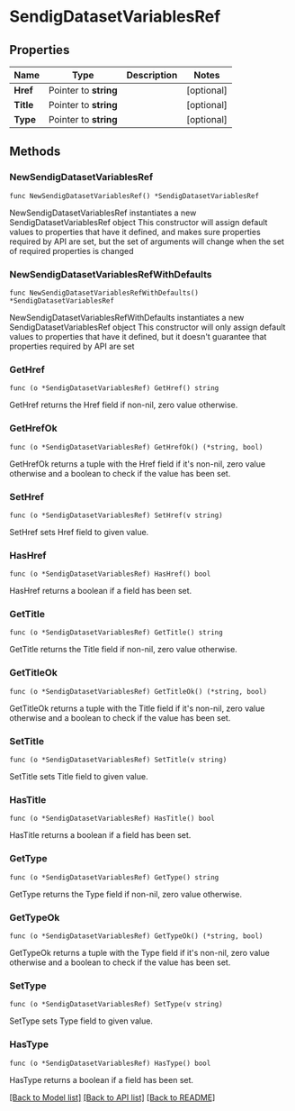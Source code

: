 # SendigDatasetVariablesRef

## Properties

Name | Type | Description | Notes
------------ | ------------- | ------------- | -------------
**Href** | Pointer to **string** |  | [optional] 
**Title** | Pointer to **string** |  | [optional] 
**Type** | Pointer to **string** |  | [optional] 

## Methods

### NewSendigDatasetVariablesRef

`func NewSendigDatasetVariablesRef() *SendigDatasetVariablesRef`

NewSendigDatasetVariablesRef instantiates a new SendigDatasetVariablesRef object
This constructor will assign default values to properties that have it defined,
and makes sure properties required by API are set, but the set of arguments
will change when the set of required properties is changed

### NewSendigDatasetVariablesRefWithDefaults

`func NewSendigDatasetVariablesRefWithDefaults() *SendigDatasetVariablesRef`

NewSendigDatasetVariablesRefWithDefaults instantiates a new SendigDatasetVariablesRef object
This constructor will only assign default values to properties that have it defined,
but it doesn't guarantee that properties required by API are set

### GetHref

`func (o *SendigDatasetVariablesRef) GetHref() string`

GetHref returns the Href field if non-nil, zero value otherwise.

### GetHrefOk

`func (o *SendigDatasetVariablesRef) GetHrefOk() (*string, bool)`

GetHrefOk returns a tuple with the Href field if it's non-nil, zero value otherwise
and a boolean to check if the value has been set.

### SetHref

`func (o *SendigDatasetVariablesRef) SetHref(v string)`

SetHref sets Href field to given value.

### HasHref

`func (o *SendigDatasetVariablesRef) HasHref() bool`

HasHref returns a boolean if a field has been set.

### GetTitle

`func (o *SendigDatasetVariablesRef) GetTitle() string`

GetTitle returns the Title field if non-nil, zero value otherwise.

### GetTitleOk

`func (o *SendigDatasetVariablesRef) GetTitleOk() (*string, bool)`

GetTitleOk returns a tuple with the Title field if it's non-nil, zero value otherwise
and a boolean to check if the value has been set.

### SetTitle

`func (o *SendigDatasetVariablesRef) SetTitle(v string)`

SetTitle sets Title field to given value.

### HasTitle

`func (o *SendigDatasetVariablesRef) HasTitle() bool`

HasTitle returns a boolean if a field has been set.

### GetType

`func (o *SendigDatasetVariablesRef) GetType() string`

GetType returns the Type field if non-nil, zero value otherwise.

### GetTypeOk

`func (o *SendigDatasetVariablesRef) GetTypeOk() (*string, bool)`

GetTypeOk returns a tuple with the Type field if it's non-nil, zero value otherwise
and a boolean to check if the value has been set.

### SetType

`func (o *SendigDatasetVariablesRef) SetType(v string)`

SetType sets Type field to given value.

### HasType

`func (o *SendigDatasetVariablesRef) HasType() bool`

HasType returns a boolean if a field has been set.


[[Back to Model list]](../README.md#documentation-for-models) [[Back to API list]](../README.md#documentation-for-api-endpoints) [[Back to README]](../README.md)


